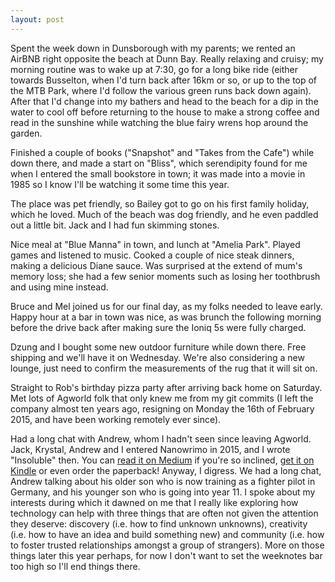 ```yaml
---
layout: post
---
```


Spent the week down in Dunsborough with my parents; we rented an AirBNB right
opposite the beach at Dunn Bay. Really relaxing and cruisy; my morning routine
was to wake up at 7:30, go for a long bike ride (either towards Busselton, when
I'd turn back after 16km or so, or up to the top of the MTB Park, where I'd
follow the various green runs back down again). After that I'd change into my
bathers and head to the beach for a dip in the water to cool off before
returning to the house to make a strong coffee and read in the sunshine while
watching the blue fairy wrens hop around the garden.

Finished a couple of books ("Snapshot" and "Takes from the Cafe") while down
there, and made a start on "Bliss", which serendipity found for me when I
entered the small bookstore in town; it was made into a movie in 1985 so I know
I'll be watching it some time this year.

The place was pet friendly, so Bailey got to go on his first family holiday,
which he loved. Much of the beach was dog friendly, and he even paddled out a
little bit. Jack and I had fun skimming stones.

Nice meal at "Blue Manna" in town, and lunch at "Amelia Park". Played games and
listened to music. Cooked a couple of nice steak dinners, making a delicious
Diane sauce. Was surprised at the extend of mum's memory loss; she had a few
senior moments such as losing her toothbrush and using mine instead.

Bruce and Mel joined us for our final day, as my folks needed to leave early.
Happy hour at a bar in town was nice, as was brunch the following morning before
the drive back after making sure the Ioniq 5s were fully charged.

Dzung and I bought some new outdoor furniture while down there. Free shipping
and we'll have it on Wednesday. We're also considering a new lounge, just need
to confirm the measurements of the rug that it will sit on.

Straight to Rob's birthday pizza party after arriving back home on Saturday. Met
lots of Agworld folk that only knew me from my git commits (I left the company
almost ten years ago, resigning on Monday the 16th of February 2015, and have
been working remotely ever since).

Had a long chat with Andrew, whom I hadn't seen since leaving Agworld. Jack,
Krystal, Andrew and I entered Nanowrimo in 2015, and I wrote "Insoluble" then.
You can
[read it on Medium](https://medium.com/insoluble-consciousness-explained)
if you're so inclined,
[get it on Kindle](https://www.amazon.com.au/Insoluble-Consciousness-Explained-Accurate-Historical-ebook/dp/B0C4L3Y154)
or even order the paperback! Anyway, I digress. We had a long chat, Andrew
talking about his older son who is now training as a fighter pilot in Germany,
and his younger son who is going into year 11. I spoke about my interests during
which it dawned on me that I really like exploring how technology can help with
three things that are often not given the attention they deserve: discovery
(i.e. how to find unknown unknowns), creativity (i.e. how to have an idea and
build something new) and community (i.e. how to foster trusted relationships
amongst a group of strangers). More on those things later this year perhaps, for
now I don't want to set the weeknotes bar too high so I'll end things there.
